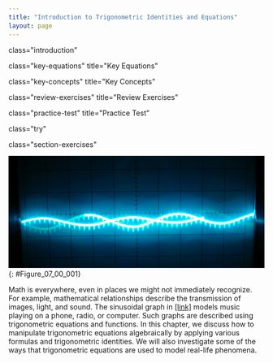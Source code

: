 ```yaml
---
title: "Introduction to Trigonometric Identities and Equations"
layout: page
---
```



<cnx-pi data-type="cnx.flag.introduction"> class="introduction" </cnx-pi>

<cnx-pi data-type="cnx.eoc">class="key-equations" title="Key Equations"</cnx-pi>

<cnx-pi data-type="cnx.eoc">class="key-concepts" title="Key Concepts"</cnx-pi>

<cnx-pi data-type="cnx.eoc">class="review-exercises" title="Review Exercises"</cnx-pi>

<cnx-pi data-type="cnx.eoc">class="practice-test" title="Practice Test"</cnx-pi>

<cnx-pi data-type="cnx.answers">class="try"</cnx-pi>

<cnx-pi data-type="cnx.answers">class="section-exercises"</cnx-pi>

 ![](../resources/CNX_Precalc_Figure_07_00_001_CAT.jpg "A sine wave models disturbance. (credit: modification of work by Mikael Altemark, Flickr)."){: #Figure_07_00_001}

Math is everywhere, even in places we might not immediately recognize. For example, mathematical relationships describe the transmission of images, light, and sound. The sinusoidal graph in [\[link\]](#Figure_07_00_001) models music playing on a phone, radio, or computer. Such graphs are described using trigonometric equations and functions. In this chapter, we discuss how to manipulate trigonometric equations algebraically by applying various formulas and trigonometric identities. We will also investigate some of the ways that trigonometric equations are used to model real-life phenomena.

